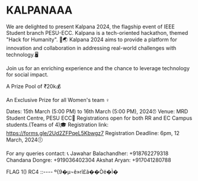 # KALPANAAA
We are delighted to present Kalpana 2024, the flagship event of IEEE Student branch PESU-ECC. Kalpana is a tech-oriented hackathon, themed "Hack for Humanity". 🌳🌏 
Kalpana 2024 aims to provide a platform for innovation and collaboration in addressing real-world challenges with technology.🖥

Join us for an enriching experience and the chance to leverage technology for social impact.

A Prize Pool of ₹20k💰

An Exclusive Prize for all Women's team ♀

Dates: 15th March (5:00 PM) to 16th March (5:00 PM), 2024⏰
Venue: MRD Student Centre, PESU ECC🏫
Registrations open for both RR and EC Campus students.(Teams of 4)🎓
Registration link: https://forms.gle/2Ud2ZFPqeL5Kbwgz7
Registration Deadline: 6pm, 12 March, 2024🕕

For any queries contact: 📞
Jawahar Balachandher: +918762279318
Chandana Dongre: +919036402304
Akshat Aryan: +917041280788 




FLAG 1() RC4 ::----
º{9�µ¬ê»rî£ã��Òë�Ì�
